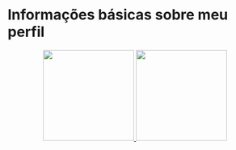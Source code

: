 <h1>Informações básicas sobre meu perfil</h1>
<div align="center">
  <a href="https://github.com/pedro-barreto">
  <img height="180em" src="https://github-readme-stats.vercel.app/api?username=pedro-barreto&show_icons=true&theme=tokyonight&include_all_commits=true&count_private=true"/>
  <img height="180em" src="https://github-readme-stats.vercel.app/api/top-langs/?username=pedro-barreto&layout=compact&langs_count=7&theme=tokyonight"/>
</div>
